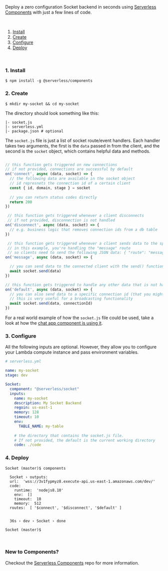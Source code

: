 &nbsp;

Deploy a zero configuration Socket backend in seconds using [Serverless Components](https://github.com/serverless/components) with just a few lines of code.

&nbsp;

1. [Install](#1-install)
2. [Create](#2-create)
3. [Configure](#3-configure)
4. [Deploy](#4-deploy)

&nbsp;


### 1. Install

```console
$ npm install -g @serverless/components
```

### 2. Create

```console
$ mkdir my-socket && cd my-socket
```

The directory should look something like this:


```
|- socket.js
|- serverless.yml
|- package.json # optional
```
The `socket.js` file is just a list of socket route/event handlers. Each handler takes two arguments, the first is the `data` passed in from the client, and the second is the `socket` object, which contains helpful data and methods.

```js

// this function gets triggered on new connections
// if not provided, connections are successful by default
on('connect', async (data, socket) => {
  // the following data are available in the socket object
  // id represnets the connection id of a certain client
  const { id, domain, stage } = socket
  
  // you can return status codes directly
  return 200
})

 // this function gets triggered whenever a client disconnects
 // if not provided, disconnection is not handled
on('disconnect', async (data, socket) => {
  // e.g. business logic that removes connection ids from a db table
})

 // this function gets triggered whenever a client sends data to the specified route
 // in this example, you're handling the "message" route
 // so clients need to send the following JSON data: { "route": "message", "data": { "foo": "bar" } }
on('message', async (data, socket) => {

  // you can send data to the connected client with the send() function
  await socket.send(data)
})

// this function gets triggered to handle any other data that is not handled above
on('default', async (data, socket) => {
  // you can also send data to a specific connection id (that you might have saved in a table)
  // this is very useful for a broadcasting functionality
  await socket.send(data, connectionId)
})
```

For a real world example of how the `socket.js` file could be used, take a look at how the [chat app component is using it](https://github.com/serverless-components/ChatApp/blob/master/backend/socket.js).

### 3. Configure

All the following inputs are optional. However, they allow you to configure your Lambda compute instance and pass environment variables.

```yml
# serverless.yml

name: my-socket
stage: dev

Socket:
  component: "@serverless/socket"
  inputs:
    name: my-socket
    description: My Socket Backend
    regoin: us-east-1
    memory: 128
    timeout: 10
    env:
      TABLE_NAME: my-table
    
    # the directory that contains the socket.js file.
    # If not provided, the default is the current working directory
    code: ./code


```

### 4. Deploy

```console
Socket (master)$ components

  Socket › outputs:
  url:  'wss://3v1fypmyz8.execute-api.us-east-1.amazonaws.com/dev/'
  code: 
    runtime:  'nodejs8.10'
    env:  []
    timeout:  10
    memory:  512
  routes:  [ '$connect', '$disconnect', '$default' ]


  36s › dev › Socket › done

Socket (master)$
```

&nbsp;

### New to Components?

Checkout the [Serverless Components](https://github.com/serverless/components) repo for more information.
